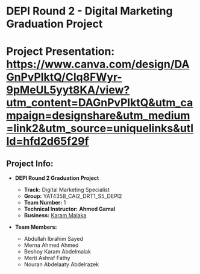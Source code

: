 # DEPI Round 2 - Digital Marketing Graduation Project
# Project Presentation: https://www.canva.com/design/DAGnPvPlktQ/CIq8FWyr-9pMeUL5yyt8KA/view?utm_content=DAGnPvPlktQ&utm_campaign=designshare&utm_medium=link2&utm_source=uniquelinks&utlId=hfd2d65f29f
## Project Info:

- **DEPI Round 2 Graduation Project**
  
  - **Track:** Digital Marketing Specialist
  - **Group:** YAT435B_CAI2_DRT1_S5_DEPI2
  - **Team Number:** 1
  - **Technical Instructor:** **Ahmed Gamal**
  - **Business:** [Karam Malaka](https://www.facebook.com/Karam.Malaka.IFFCO.Distribution.wholesale/)

- **Team Members:**
  - Abdullah Ibrahim Sayed
  - Merna Ahmed Ahmed
  - Beshoy Karam Abdelmalak
  - Merit Ashraf Fathy
  - Nouran Abdelaaty Abdelrazek
